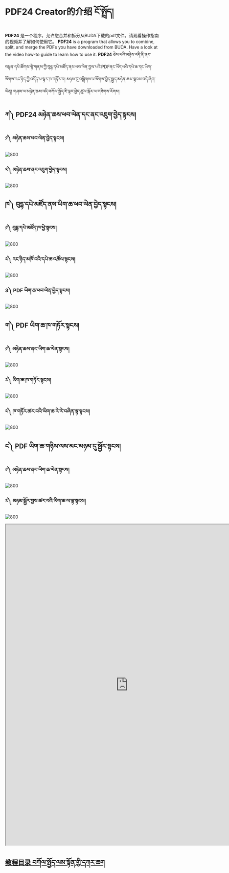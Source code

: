 # PDF24 Creator的介绍 ངོ་སྤྲོད།

**PDF24** 是一个程序，允许您合并和拆分从BUDA下载的pdf文件。请观看操作指南的视频并了解如何使用它。
**PDF24** is a program that allows you to combine, split, and merge the PDFs you have downloaded from BUDA. Have a look at the video how-to guide to learn how to use it.
**PDF24** ཅེས་པའི་མཉེས་འདི་ནི་ནང་བསྟན་དཔེ་ཚོགས་ལྟེ་གནས་ཀྱི་བུདྷ་དཔེ་མཛོད་ནས་ཕབ་ལེན་བྱས་པའི་PDFནང་ཡོད་པའི་དཔེ་ཆ་དང་ཡིག་སོགས་རང་ཉིད་ཀྱི་འདོད་པ་ལྟར་ཁ་གཏོར་བ། མཉམ་དུ་བསྒྲིགས་པ་སོགས་བྱེད་སྤྱད་མཉེན་ཆས་སྟབས་བདེ་ཞིག་ཡིན། གཤམ་ལ་མཉེན་ཆས་འདི་བཀོལ་སྤྱོད་ཇི་ལྟར་བྱེད་ཚུལ་སྐོར་ལ་གཟིགས་རོགས།
## ཀ༽ PDF24 མཉེན་ཆས་ཕབ་ལེན་དང་ནང་འཇུག་བྱེད་སྟངས།
### ༡༽ མཉེན་ཆས་ཕབ་ལེན་བྱེད་སྟངས།
![800](images/001.gif)

### ༢༽ མཉེན་ཆས་ནང་འཇུག་བྱེད་སྟངས།
![800](images/002.gif)

## ཁ༽ བུདྷ་དཔེ་མཛོད་ནས་ཡིག་ཆ་ཕབ་ལེན་བྱེད་སྟངས།
### ༡༽ བུདྷ་དཔེ་མཛོད་ཁ་ཕྱེ་སྟངས།
![800](images/003.gif)

### ༢༽ རང་ཉིད་མཁོ་བའི་དཔེ་ཆ་འཚོལ་སྟངས།
![800](images/004.gif)

### 3༽ PDF ཡིག་ཆ་ཕབ་ལེན་བྱེད་སྟངས།
![800](images/005.gif)

## ག༽ PDF ཡིག་ཆ་ཁ་གཏོར་སྟངས།
### ༡༽ མཉེན་ཆས་ནང་ཡིག་ཆ་ལེན་སྟངས།
![800](images/006.gif)

### ༢༽ ཡིག་ཆ་ཁ་གཏོར་སྟངས།
![800](images/007.gif)

### ༢༽ ཁ་གཏོར་ཚར་བའི་ཡིག་ཆ་རེ་རེ་བཞིན་ལྟ་སྟངས།
![800](images/008.gif)

## ང༽ PDF ཡིག་ཆ་གཉིས་ལས་མང་མཉམ་དུ་སྦྱོར་སྟངས།
### ༡༽ མཉེན་ཆས་ནང་ཡིག་ཆ་ལེན་སྟངས།
![800](images/009.gif)

### ༢༽ མཉམ་སྦྱོར་བྱས་ཚར་བའི་ཡིག་ཆ་ལ་ལྟ་སྟངས།
![800](images/010.gif)



<p class="hide top"><iframe src="https://shimowendang.com/forms/9qjAcen8418CdKlI/fill?channel=1" style="height:1050px;width:800px;"></iframe></p>

##  [教程目录 བཀོལ་སྤྱོད་ལམ་སྟོན་གྱི་དཀར་ཆག](https://github.com/buda-base/budax)
